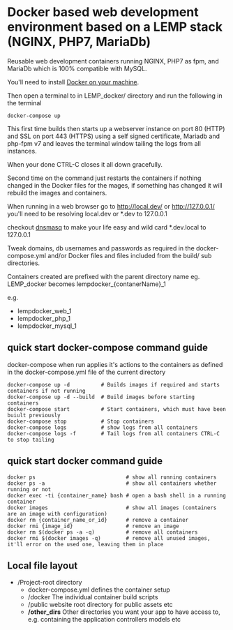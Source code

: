 # Docker based web development environment based on a LEMP stack (NGINX, PHP7, MariaDb)

Reusable web development containers running NGINX, PHP7 as fpm,
and MariaDb which is 100% compatible with MySQL.

You'll need to install [Docker on your machine](https://www.docker.com/community-edition#/download).

Then open a terminal to in LEMP_docker/ directory and run the following in the terminal

    docker-compose up

This first time builds then starts up a webserver instance on port 80 (HTTP)
and SSL on port 443 (HTTPS) using a self signed certificate, Mariadb and php-fpm v7 and
leaves the terminal window tailing the logs from all instances.

When your done CTRL-C closes it all down gracefully.

Second time on the command just restarts the containers if nothing changed in the Docker files
for the mages, if something has changed it will rebuild the images and containers.

When running in a web browser go to http://local.dev/ or http://127.0.0.1/ you'll need to be
resolving local.dev or *.dev to 127.0.0.1

checkout [dnsmasq](https://gist.github.com/davebarnwell/c408533d608bfe24f4f5)
to make your life easy and wild card *.dev.local to 127.0.0.1

Tweak domains, db usernames and passwords as required in the docker-compose.yml
and/or Docker files and files included from the build/ sub directories.

Containers created are prefixed with the parent directory name
eg. LEMP_docker becomes lempdocker_{contanerName}_1

e.g.

- lempdocker_web_1
- lempdocker_php_1
- lempdocker_mysql_1


## quick start docker-compose command guide

docker-compose when run applies it's actions to the containers as defined in the docker-compose.yml
file of the current directory

    docker-compose up -d          # Builds images if required and starts containers if not running
    docker-compose up -d --build  # Build images before starting containers
    docker-compose start          # Start containers, which must have been buiult previously
    docker-compose stop           # Stop containers
    docker-compose logs           # show logs from all containers
    docker-compose logs -f        # Tail logs from all containers CTRL-C to stop tailing

## quick start docker command guide

    docker ps                             # show all running containers
    docker ps -a                          # show all containers whether running or not
    docker exec -ti {container_name} bash # open a bash shell in a running container
    docker images                         # show all images (containers are an image with configuration)
    docker rm {container_name_or_id}      # remove a container
    docker rmi {image_id}                 # remove an image
    docker rm $(docker ps -a -q)          # remove all containers
    docker rmi $(docker images -q)        # remove all unused images, it'll error on the used one, leaving them in place
    
## Local file layout

- /Project-root           directory
    - docker-compose.yml  defines the container setup
    - /docker             The individual container build scripts
    - /public             website root directory for public assets etc
    - **/other_dirs**     Other directories you want your app to have access to, e.g. containing the application controllers models etc
